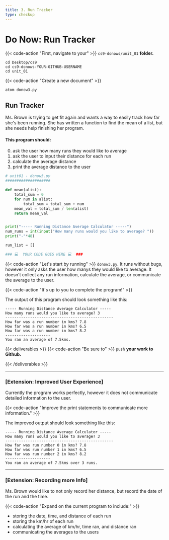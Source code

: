 ```yaml
---
title: 3. Run Tracker 
type: checkup
---
```

# Do Now: Run Tracker

{{< code-action "First, navigate to your" >}} `cs9-donows/unit_01` **folder.**

```shell
cd Desktop/cs9
cd cs9-donows-YOUR-GITHUB-USERNAME
cd unit_01
```

{{< code-action "Create a new document" >}}
```shell
atom donow3.py
```

## Run Tracker 

Ms. Brown is trying to get fit again and wants a way to easily track how far she's been running. She has written a function to find the mean of a list, but she needs help finishing her program.

#### This program should:

0. ask the user how many runs they would like to average
0. ask the user to input their distance for each run 
0. calculate the average distance 
0. print the average distance to the user

```python
# unit01 - donow3.py
####################

def mean(alist):
    total_sum = 0
    for num in alist:
        total_sum = total_sum + num
    mean_val = total_sum / len(alist)
    return mean_val


print("----- Running Distance Average Calculator -----")
num_runs = int(input("How many runs would you like to average? "))
print("-"*48)

run_list = []

### 💻  YOUR CODE GOES HERE 💻  ###

```

{{< code-action "Let's start by running" >}} `donow3.py`. It runs without bugs, however it only  asks the user how manys they would like to average. It doesn't collect any run information, calculate the average, or communicate the average to the user. 

{{< code-action "It's up to you to complete the program!" >}}

The output of this program should look something like this: 
```shell
----- Running Distance Average Calculator -----
How many runs would you like to average? 3
------------------------------------------------
How far was a run number in kms? 7.8
How far was a run number in kms? 6.5
How far was a run number in kms? 8.2
--------------------
You ran an average of 7.5kms.
```

{{< deliverables >}}
{{< code-action "Be sure to" >}} `push` **your work to Github.**

{{< /deliverables >}}

---

### [Extension: Improved User Experience]

Currently the program works perfectly, however it does not communicate detailed information to the user. 

{{< code-action "Improve the print statements to communicate more information." >}}

The improved output should look something like this:

```shell
----- Running Distance Average Calculator -----
How many runs would you like to average? 3
------------------------------------------------
How far was run number 0 in kms? 7.8
How far was run number 1 in kms? 6.5
How far was run number 2 in kms? 8.2
--------------------
You ran an average of 7.5kms over 3 runs.
```

---

### [Extension: Recording more Info]

Ms. Brown would like to not only record her distance, but record the date of the run and the time. 

{{< code-action "Expand on the current program to include:" >}}
- storing the date, time, and distance of each run
- storing the km/hr of each run 
- calculating the average of km/hr, time ran, and distance ran 
- communicating the averages to the users
